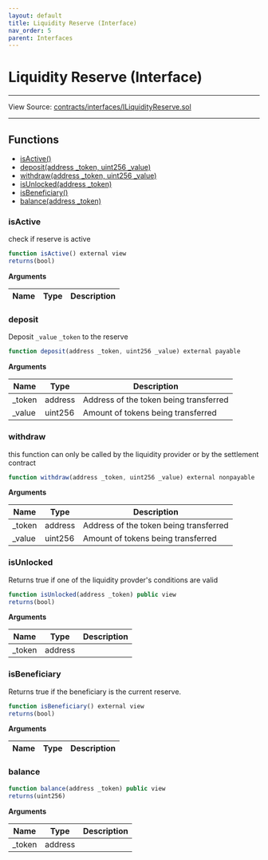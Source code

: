 ```yaml
---
layout: default
title: Liquidity Reserve (Interface)
nav_order: 5
parent: Interfaces
---
```


# Liquidity Reserve (Interface)

---

View Source: [contracts/interfaces/ILiquidityReserve.sol](https://github.com/project-alkemi/alkemi-protocol/blob/master/contracts/interfaces/ILiquidityReserve.sol)

---

## Functions

- [isActive()](#isactive)
- [deposit(address _token, uint256 _value)](#deposit)
- [withdraw(address _token, uint256 _value)](#withdraw)
- [isUnlocked(address _token)](#isunlocked)
- [isBeneficiary()](#isbeneficiary)
- [balance(address _token)](#balance)

### isActive

check if reserve is active

```js
function isActive() external view
returns(bool)
```

**Arguments**

| Name        | Type           | Description  |
| ------------- |------------- | -----|

### deposit

Deposit `_value` `_token` to the reserve

```js
function deposit(address _token, uint256 _value) external payable
```

**Arguments**

| Name        | Type           | Description  |
| ------------- |------------- | -----|
| _token | address | Address of the token being transferred |
| _value | uint256 | Amount of tokens being transferred |

### withdraw

this function can only be called by the liquidity provider or by the settlement contract

```js
function withdraw(address _token, uint256 _value) external nonpayable
```

**Arguments**

| Name        | Type           | Description  |
| ------------- |------------- | -----|
| _token | address | Address of the token being transferred |
| _value | uint256 | Amount of tokens being transferred |

### isUnlocked

Returns true if one of the liquidity provder's conditions are valid

```js
function isUnlocked(address _token) public view
returns(bool)
```

**Arguments**

| Name        | Type           | Description  |
| ------------- |------------- | -----|
| _token | address |  |

### isBeneficiary

Returns true if the beneficiary is the current reserve.

```js
function isBeneficiary() external view
returns(bool)
```

**Arguments**

| Name        | Type           | Description  |
| ------------- |------------- | -----|

### balance

```js
function balance(address _token) public view
returns(uint256)
```

**Arguments**

| Name        | Type           | Description  |
| ------------- |------------- | -----|
| _token | address |  |
